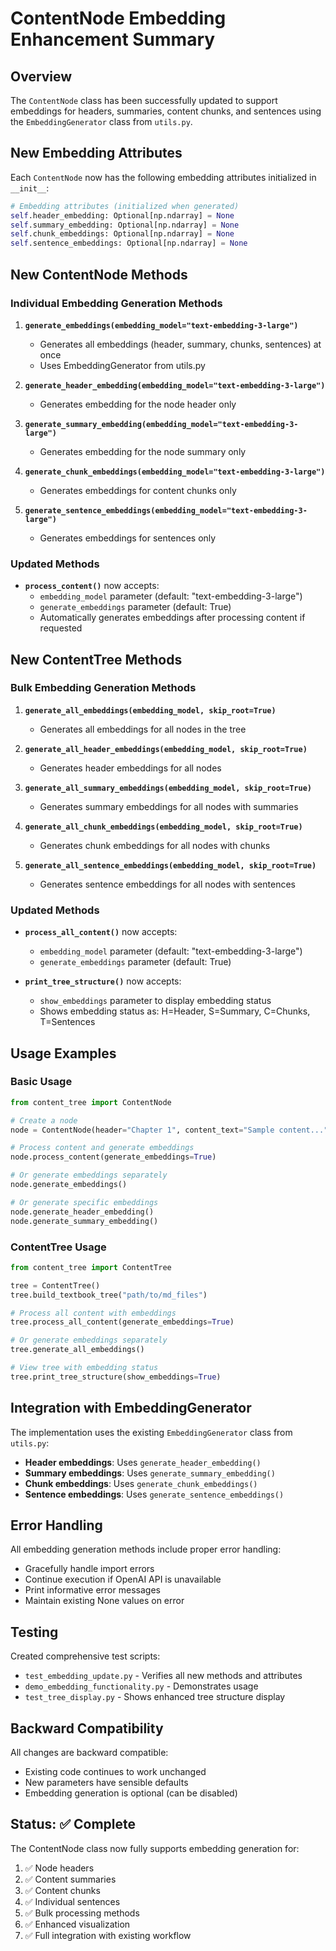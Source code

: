# ContentNode Embedding Enhancement Summary

## Overview
The `ContentNode` class has been successfully updated to support embeddings for headers, summaries, content chunks, and sentences using the `EmbeddingGenerator` class from `utils.py`.

## New Embedding Attributes
Each `ContentNode` now has the following embedding attributes initialized in `__init__`:

```python
# Embedding attributes (initialized when generated)
self.header_embedding: Optional[np.ndarray] = None
self.summary_embedding: Optional[np.ndarray] = None
self.chunk_embeddings: Optional[np.ndarray] = None
self.sentence_embeddings: Optional[np.ndarray] = None
```

## New ContentNode Methods

### Individual Embedding Generation Methods
1. **`generate_embeddings(embedding_model="text-embedding-3-large")`**
   - Generates all embeddings (header, summary, chunks, sentences) at once
   - Uses EmbeddingGenerator from utils.py

2. **`generate_header_embedding(embedding_model="text-embedding-3-large")`**
   - Generates embedding for the node header only

3. **`generate_summary_embedding(embedding_model="text-embedding-3-large")`**
   - Generates embedding for the node summary only

4. **`generate_chunk_embeddings(embedding_model="text-embedding-3-large")`**
   - Generates embeddings for content chunks only

5. **`generate_sentence_embeddings(embedding_model="text-embedding-3-large")`**
   - Generates embeddings for sentences only

### Updated Methods
- **`process_content()`** now accepts:
  - `embedding_model` parameter (default: "text-embedding-3-large")
  - `generate_embeddings` parameter (default: True)
  - Automatically generates embeddings after processing content if requested

## New ContentTree Methods

### Bulk Embedding Generation Methods
1. **`generate_all_embeddings(embedding_model, skip_root=True)`**
   - Generates all embeddings for all nodes in the tree

2. **`generate_all_header_embeddings(embedding_model, skip_root=True)`**
   - Generates header embeddings for all nodes

3. **`generate_all_summary_embeddings(embedding_model, skip_root=True)`**
   - Generates summary embeddings for all nodes with summaries

4. **`generate_all_chunk_embeddings(embedding_model, skip_root=True)`**
   - Generates chunk embeddings for all nodes with chunks

5. **`generate_all_sentence_embeddings(embedding_model, skip_root=True)`**
   - Generates sentence embeddings for all nodes with sentences

### Updated Methods
- **`process_all_content()`** now accepts:
  - `embedding_model` parameter (default: "text-embedding-3-large")
  - `generate_embeddings` parameter (default: True)

- **`print_tree_structure()`** now accepts:
  - `show_embeddings` parameter to display embedding status
  - Shows embedding status as: H=Header, S=Summary, C=Chunks, T=Sentences

## Usage Examples

### Basic Usage
```python
from content_tree import ContentNode

# Create a node
node = ContentNode(header="Chapter 1", content_text="Sample content...")

# Process content and generate embeddings
node.process_content(generate_embeddings=True)

# Or generate embeddings separately
node.generate_embeddings()

# Or generate specific embeddings
node.generate_header_embedding()
node.generate_summary_embedding()
```

### ContentTree Usage
```python
from content_tree import ContentTree

tree = ContentTree()
tree.build_textbook_tree("path/to/md_files")

# Process all content with embeddings
tree.process_all_content(generate_embeddings=True)

# Or generate embeddings separately
tree.generate_all_embeddings()

# View tree with embedding status
tree.print_tree_structure(show_embeddings=True)
```

## Integration with EmbeddingGenerator

The implementation uses the existing `EmbeddingGenerator` class from `utils.py`:

- **Header embeddings**: Uses `generate_header_embedding()`
- **Summary embeddings**: Uses `generate_summary_embedding()`  
- **Chunk embeddings**: Uses `generate_chunk_embeddings()`
- **Sentence embeddings**: Uses `generate_sentence_embeddings()`

## Error Handling

All embedding generation methods include proper error handling:
- Gracefully handle import errors
- Continue execution if OpenAI API is unavailable
- Print informative error messages
- Maintain existing None values on error

## Testing

Created comprehensive test scripts:
- `test_embedding_update.py` - Verifies all new methods and attributes
- `demo_embedding_functionality.py` - Demonstrates usage
- `test_tree_display.py` - Shows enhanced tree structure display

## Backward Compatibility

All changes are backward compatible:
- Existing code continues to work unchanged
- New parameters have sensible defaults
- Embedding generation is optional (can be disabled)

## Status: ✅ Complete

The ContentNode class now fully supports embedding generation for:
1. ✅ Node headers
2. ✅ Content summaries  
3. ✅ Content chunks
4. ✅ Individual sentences
5. ✅ Bulk processing methods
6. ✅ Enhanced visualization
7. ✅ Full integration with existing workflow
